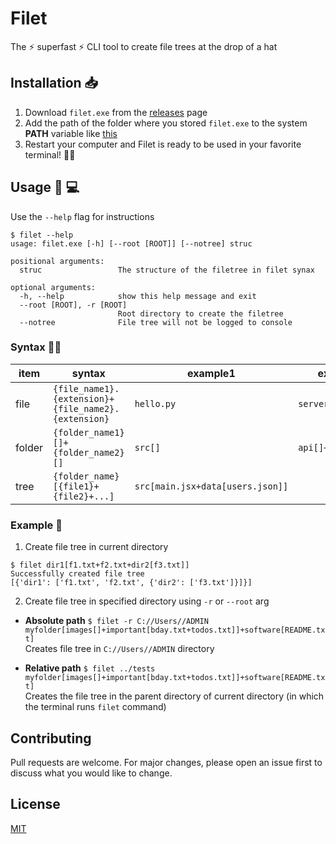 # Filet
The ⚡ superfast ⚡ CLI tool to create file trees at the drop of a hat

## Installation 📥
1. Download `filet.exe` from the [releases](https://github.com/gitwikc/filet/releases) page
2. Add the path of the folder where you stored `filet.exe` to the system **PATH** variable like [this](https://stackoverflow.com/questions/44272416/how-to-add-a-folder-to-path-environment-variable-in-windows-10-with-screensho)
3. Restart your computer and Filet is ready to be used in your favorite terminal! 🥳🎆

## Usage :electric_plug: 💻
Use the `--help` flag for instructions
```
$ filet --help
usage: filet.exe [-h] [--root [ROOT]] [--notree] struc

positional arguments:
  struc                 The structure of the filetree in filet synax

optional arguments:
  -h, --help            show this help message and exit
  --root [ROOT], -r [ROOT]
                        Root directory to create the filetree
  --notree              File tree will not be logged to console
```
### Syntax 👩‍🏫
| item   | syntax                                              | example1                         | example2            |
|--------|-----------------------------------------------------|----------------------------------|---------------------|
| file   | `{file_name1}.{extension}+{file_name2}.{extension}` | `hello.py`                       | `server.js+auth.js` |
| folder | `{folder_name1}[]+{folder_name2}[]`                 | `src[]`                          | `api[]+auth[]`      |
| tree   | `{folder_name}[{file1}+{file2}+...]`                | `src[main.jsx+data[users.json]]` |                     |

### Example 🥊
1. Create file tree in current directory
```
$ filet dir1[f1.txt+f2.txt+dir2[f3.txt]]
Successfully created file tree
[{'dir1': ['f1.txt', 'f2.txt', {'dir2': ['f3.txt']}]}]
```
2. Create file tree in specified directory using `-r` or `--root` arg

- **Absolute path**
`$ filet -r C://Users//ADMIN myfolder[images[]+important[bday.txt+todos.txt]]+software[README.txt]`<br />
Creates file tree in `C://Users//ADMIN` directory

- **Relative path**
`$ filet ../tests myfolder[images[]+important[bday.txt+todos.txt]]+software[README.txt]`<br />
Creates the file tree in the parent directory of current directory (in which the terminal runs `filet` command)

## Contributing
Pull requests are welcome. For major changes, please open an issue first to discuss what you would like to change.

## License
[MIT](https://choosealicense.com/licenses/mit/)
